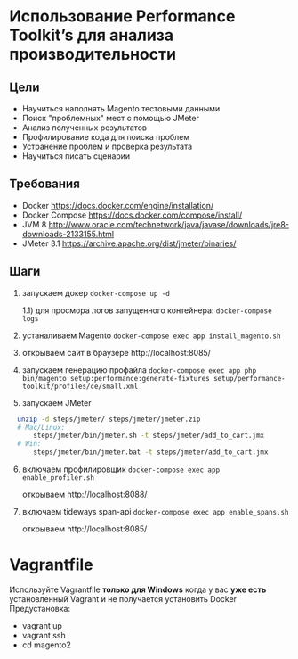 # Использование Performance Toolkit’s для анализа производительности

## Цели
* Научиться наполнять Magento тестовыми данными​
* Поиск "проблемных" мест​ с помощью  JMeter
* Анализ полученных результатов​
* Профилирование кода для поиска проблем​
* Устранение проблем и проверка результата​
* Научиться писать сценарии

## Требования

* Docker https://docs.docker.com/engine/installation/ 
* Docker Compose https://docs.docker.com/compose/install/
* JVM 8 http://www.oracle.com/technetwork/java/javase/downloads/jre8-downloads-2133155.html
* JMeter 3.1 https://archive.apache.org/dist/jmeter/binaries/

## Шаги

1) запускаем докер
```docker-compose up -d```

    1.1) для просмора логов запущенного контейнера: ```docker-compose logs```

2) устаналиваем Magento 
```docker-compose exec app install_magento.sh```

3) открываем сайт в браузере http://localhost:8085/

4) запускаем генерацию  профайла
  ```docker-compose exec app php bin/magento setup:performance:generate-fixtures setup/performance-toolkit/profiles/ce/small.xml```

5) запускаем JMeter
  ```bash
    unzip -d steps/jmeter/ steps/jmeter/jmeter.zip
    # Mac/Linux:
        steps/jmeter/bin/jmeter.sh -t steps/jmeter/add_to_cart.jmx
    # Win:
        steps/jmeter/bin/jmeter.bat -t steps/jmeter/add_to_cart.jmx
  ```

6) включаем профилировщик
   ```docker-compose exec app enable_profiler.sh```

   открываем http://localhost:8088/

7) включаем tideways span-api
   ```docker-compose exec app enable_spans.sh```

   открываем http://localhost:8085/
   
   
# Vagrantfile

Используйте Vagrantfile **только для Windows** когда у вас **уже есть** установленный Vagrant и не получается установить Docker  
Предустановка:
* vagrant up
* vagrant ssh
* cd magento2
